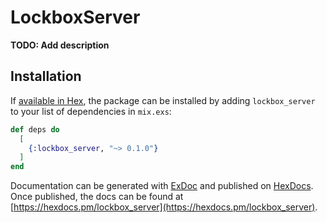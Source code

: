 # LockboxServer

**TODO: Add description**

## Installation

If [available in Hex](https://hex.pm/docs/publish), the package can be installed
by adding `lockbox_server` to your list of dependencies in `mix.exs`:

```elixir
def deps do
  [
    {:lockbox_server, "~> 0.1.0"}
  ]
end
```

Documentation can be generated with [ExDoc](https://github.com/elixir-lang/ex_doc)
and published on [HexDocs](https://hexdocs.pm). Once published, the docs can
be found at [https://hexdocs.pm/lockbox_server](https://hexdocs.pm/lockbox_server).

